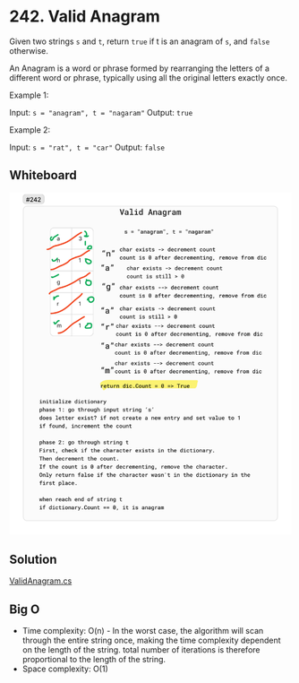 # 242. Valid Anagram

Given two strings `s` and `t`, return `true` if t is an anagram of `s`, and `false` otherwise.

An Anagram is a word or phrase formed by rearranging the letters of a different word or phrase, typically using all the original letters exactly once.


Example 1:

Input: `s = "anagram", t = "nagaram"`
Output: `true`


Example 2:

Input: `s = "rat", t = "car"`
Output: `false`

## Whiteboard

![ValidAnagram](./img/ValidAnagram.png)

## Solution

[ValidAnagram.cs](../LeetCode/ValidAnagram.cs)

## Big O

- Time complexity: O(n) - In the worst case, the algorithm will scan through the entire string once, making the time complexity dependent on the length of the string. total number of iterations is therefore proportional to the length of the string.
- Space complexity: O(1)